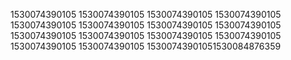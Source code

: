 1530074390105
1530074390105
1530074390105
1530074390105
1530074390105
1530074390105
1530074390105
1530074390105
1530074390105
1530074390105
1530074390105
1530074390105
1530074390105
1530074390105
15300743901051530084876359